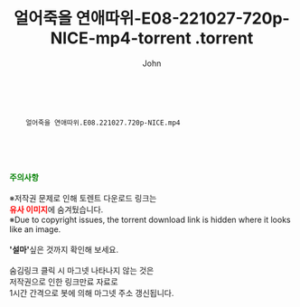 ﻿---
layout: post
title:  "                   얼어죽을 연애따위-E08-221027-720p-NICE-mp4-torrent                .torrent"
author: John
categories: [ 드라마 ]
tags: [  ]
image:  
description: "                   얼어죽을 연애따위-E08-221027-720p-NICE-mp4-torrent                 torrent 정보 공유"
toc: true
toc_sticky: true
---

<br>

        얼어죽을 연애따위.E08.221027.720p-NICE.mp4    
    
<br><br><br>
<p data-ke-size="size16"><b><span style="color: green;">주의사항</span></b><br /><br />※저작권 문제로 인해 토렌트 다운로드 링크는<br /><b><span style="color: red;">유사 이미지</span></b>에 숨겨뒀습니다.<br />※Due to copyright issues, the torrent download link is hidden where it looks like an image.<br /><br /><b>'설마'</b>싶은 것까지 확인해 보세요.<br /><br />숨김링크 클릭 시 마그넷 나타나지 않는 것은<br />저작권으로 인한 링크만료 자료로<br />1시간 간격으로 봇에 의해 마그넷 주소 갱신됩니다.</p>

